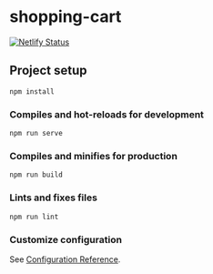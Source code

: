 # shopping-cart
[![Netlify Status](https://api.netlify.com/api/v1/badges/74b98aa1-6251-4d79-96fa-a96716abc5a9/deploy-status)](https://app.netlify.com/sites/eloquent-jang-820cd4/deploys)

## Project setup
```
npm install
```

### Compiles and hot-reloads for development
```
npm run serve
```

### Compiles and minifies for production
```
npm run build
```

### Lints and fixes files
```
npm run lint
```

### Customize configuration
See [Configuration Reference](https://cli.vuejs.org/config/).
